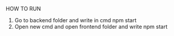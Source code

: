 HOW TO RUN
 1. Go to backend folder and write in cmd npm start
 2. Open new cmd and open frontend folder and write npm start
